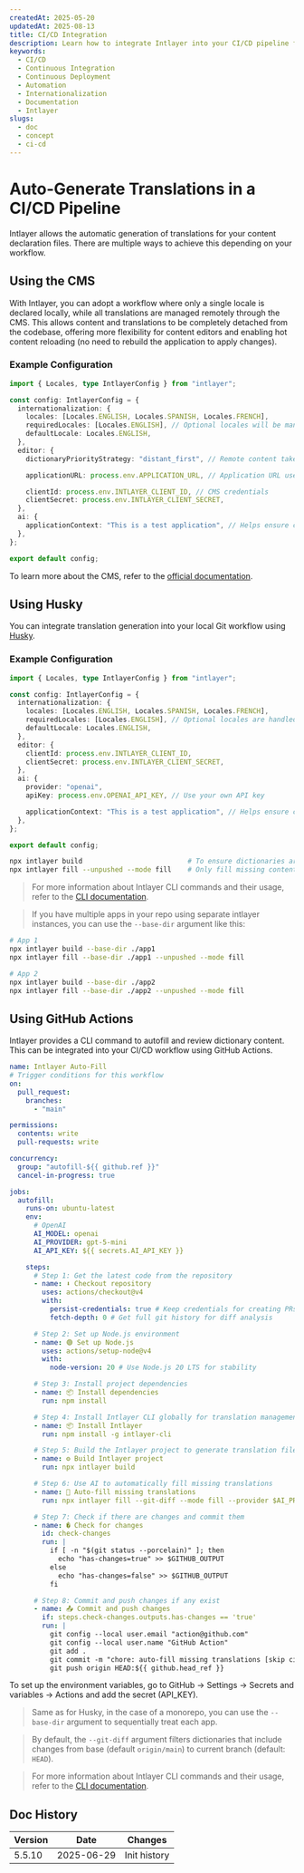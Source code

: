 ```yaml
---
createdAt: 2025-05-20
updatedAt: 2025-08-13
title: CI/CD Integration
description: Learn how to integrate Intlayer into your CI/CD pipeline for automated content management and deployment.
keywords:
  - CI/CD
  - Continuous Integration
  - Continuous Deployment
  - Automation
  - Internationalization
  - Documentation
  - Intlayer
slugs:
  - doc
  - concept
  - ci-cd
---
```


# Auto-Generate Translations in a CI/CD Pipeline

Intlayer allows the automatic generation of translations for your content declaration files. There are multiple ways to achieve this depending on your workflow.

## Using the CMS

With Intlayer, you can adopt a workflow where only a single locale is declared locally, while all translations are managed remotely through the CMS. This allows content and translations to be completely detached from the codebase, offering more flexibility for content editors and enabling hot content reloading (no need to rebuild the application to apply changes).

### Example Configuration

```ts fileName="intlayer.config.ts"
import { Locales, type IntlayerConfig } from "intlayer";

const config: IntlayerConfig = {
  internationalization: {
    locales: [Locales.ENGLISH, Locales.SPANISH, Locales.FRENCH],
    requiredLocales: [Locales.ENGLISH], // Optional locales will be managed remotely
    defaultLocale: Locales.ENGLISH,
  },
  editor: {
    dictionaryPriorityStrategy: "distant_first", // Remote content takes priority

    applicationURL: process.env.APPLICATION_URL, // Application URL used by the CMS

    clientId: process.env.INTLAYER_CLIENT_ID, // CMS credentials
    clientSecret: process.env.INTLAYER_CLIENT_SECRET,
  },
  ai: {
    applicationContext: "This is a test application", // Helps ensure consistent translation generation
  },
};

export default config;
```

To learn more about the CMS, refer to the [official documentation](https://github.com/aymericzip/intlayer/blob/main/docs/docs/en/intlayer_CMS.md).

## Using Husky

You can integrate translation generation into your local Git workflow using [Husky](https://typicode.github.io/husky/).

### Example Configuration

```ts fileName="intlayer.config.ts"
import { Locales, type IntlayerConfig } from "intlayer";

const config: IntlayerConfig = {
  internationalization: {
    locales: [Locales.ENGLISH, Locales.SPANISH, Locales.FRENCH],
    requiredLocales: [Locales.ENGLISH], // Optional locales are handled remotely
    defaultLocale: Locales.ENGLISH,
  },
  editor: {
    clientId: process.env.INTLAYER_CLIENT_ID,
    clientSecret: process.env.INTLAYER_CLIENT_SECRET,
  },
  ai: {
    provider: "openai",
    apiKey: process.env.OPENAI_API_KEY, // Use your own API key

    applicationContext: "This is a test application", // Helps ensure consistent translation generation
  },
};

export default config;
```

```bash fileName=".husky/pre-push"
npx intlayer build                          # To ensure dictionaries are up to date
npx intlayer fill --unpushed --mode fill    # Only fill missing content, does not update existing ones
```

> For more information about Intlayer CLI commands and their usage, refer to the [CLI documentation](https://github.com/aymericzip/intlayer/blob/main/docs/docs/en/intlayer_cli.md).

> If you have multiple apps in your repo using separate intlayer instances, you can use the `--base-dir` argument like this:

```bash fileName=".husky/pre-push"
# App 1
npx intlayer build --base-dir ./app1
npx intlayer fill --base-dir ./app1 --unpushed --mode fill

# App 2
npx intlayer build --base-dir ./app2
npx intlayer fill --base-dir ./app2 --unpushed --mode fill
```

## Using GitHub Actions

Intlayer provides a CLI command to autofill and review dictionary content. This can be integrated into your CI/CD workflow using GitHub Actions.

```yaml fileName=".github/workflows/intlayer-translate.yml"
name: Intlayer Auto-Fill
# Trigger conditions for this workflow
on:
  pull_request:
    branches:
      - "main"

permissions:
  contents: write
  pull-requests: write

concurrency:
  group: "autofill-${{ github.ref }}"
  cancel-in-progress: true

jobs:
  autofill:
    runs-on: ubuntu-latest
    env:
      # OpenAI
      AI_MODEL: openai
      AI_PROVIDER: gpt-5-mini
      AI_API_KEY: ${{ secrets.AI_API_KEY }}

    steps:
      # Step 1: Get the latest code from the repository
      - name: ⬇️ Checkout repository
        uses: actions/checkout@v4
        with:
          persist-credentials: true # Keep credentials for creating PRs
          fetch-depth: 0 # Get full git history for diff analysis

      # Step 2: Set up Node.js environment
      - name: 🟢 Set up Node.js
        uses: actions/setup-node@v4
        with:
          node-version: 20 # Use Node.js 20 LTS for stability

      # Step 3: Install project dependencies
      - name: 📦 Install dependencies
        run: npm install

      # Step 4: Install Intlayer CLI globally for translation management
      - name: 📦 Install Intlayer
        run: npm install -g intlayer-cli

      # Step 5: Build the Intlayer project to generate translation files
      - name: ⚙️ Build Intlayer project
        run: npx intlayer build

      # Step 6: Use AI to automatically fill missing translations
      - name: 🤖 Auto-fill missing translations
        run: npx intlayer fill --git-diff --mode fill --provider $AI_PROVIDER --model $AI_MODEL --api-key $AI_API_KEY

      # Step 7: Check if there are changes and commit them
      - name: � Check for changes
        id: check-changes
        run: |
          if [ -n "$(git status --porcelain)" ]; then
            echo "has-changes=true" >> $GITHUB_OUTPUT
          else
            echo "has-changes=false" >> $GITHUB_OUTPUT
          fi

      # Step 8: Commit and push changes if any exist
      - name: 📤 Commit and push changes
        if: steps.check-changes.outputs.has-changes == 'true'
        run: |
          git config --local user.email "action@github.com"
          git config --local user.name "GitHub Action"
          git add .
          git commit -m "chore: auto-fill missing translations [skip ci]"
          git push origin HEAD:${{ github.head_ref }}
```

To set up the environment variables, go to GitHub → Settings → Secrets and variables → Actions and add the secret (API_KEY).

> Same as for Husky, in the case of a monorepo, you can use the `--base-dir` argument to sequentially treat each app.

> By default, the `--git-diff` argument filters dictionaries that include changes from base (default `origin/main`) to current branch (default: `HEAD`).

> For more information about Intlayer CLI commands and their usage, refer to the [CLI documentation](https://github.com/aymericzip/intlayer/blob/main/docs/docs/en/intlayer_cli.md).

## Doc History

| Version | Date       | Changes      |
| ------- | ---------- | ------------ |
| 5.5.10  | 2025-06-29 | Init history |
